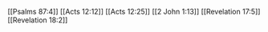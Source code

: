 [[Psalms 87:4]]
[[Acts 12:12]]
[[Acts 12:25]]
[[2 John 1:13]]
[[Revelation 17:5]]
[[Revelation 18:2]]
